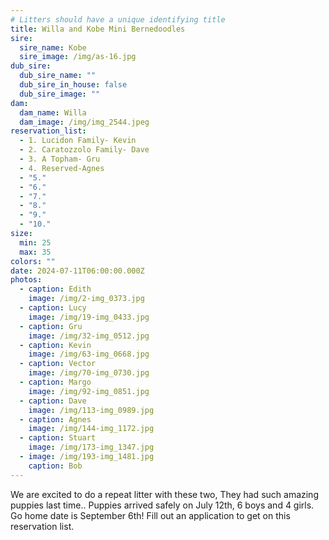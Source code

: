 ```yaml
---
# Litters should have a unique identifying title
title: Willa and Kobe Mini Bernedoodles
sire:
  sire_name: Kobe
  sire_image: /img/as-16.jpg
dub_sire:
  dub_sire_name: ""
  dub_sire_in_house: false
  dub_sire_image: ""
dam:
  dam_name: Willa
  dam_image: /img/img_2544.jpeg
reservation_list:
  - 1. Lucidon Family- Kevin
  - 2. Caratozzolo Family- Dave
  - 3. A Topham- Gru
  - 4. Reserved-Agnes
  - "5."
  - "6."
  - "7."
  - "8."
  - "9."
  - "10."
size:
  min: 25
  max: 35
colors: ""
date: 2024-07-11T06:00:00.000Z
photos:
  - caption: Edith
    image: /img/2-img_0373.jpg
  - caption: Lucy
    image: /img/19-img_0433.jpg
  - caption: Gru
    image: /img/32-img_0512.jpg
  - caption: Kevin
    image: /img/63-img_0668.jpg
  - caption: Vector
    image: /img/70-img_0730.jpg
  - caption: Margo
    image: /img/92-img_0851.jpg
  - caption: Dave
    image: /img/113-img_0989.jpg
  - caption: Agnes
    image: /img/144-img_1172.jpg
  - caption: Stuart
    image: /img/173-img_1347.jpg
  - image: /img/193-img_1481.jpg
    caption: Bob
---
```

We are excited to do a repeat litter with these two, They had such amazing puppies last time.. Puppies arrived safely on July 12th, 6 boys and 4 girls. Go home date is September 6th! Fill out an application to get on this reservation list.